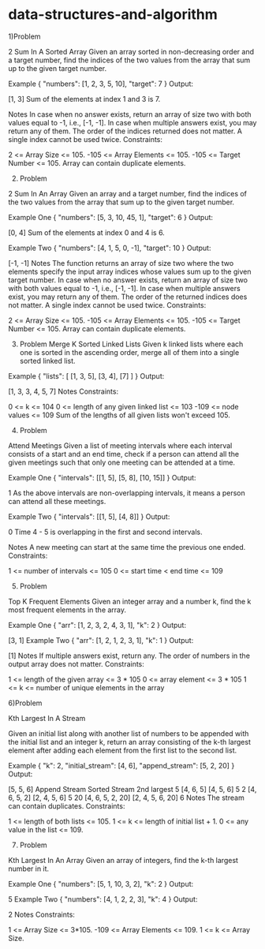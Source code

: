 # data-structures-and-algorithm

1)Problem 

2 Sum In A Sorted Array
Given an array sorted in non-decreasing order and a target number, find the indices of the two values from the array that sum up to the given target number.

Example
{
"numbers": [1, 2, 3, 5, 10],
"target": 7
}
Output:

[1, 3]
Sum of the elements at index 1 and 3 is 7.

Notes
In case when no answer exists, return an array of size two with both values equal to -1, i.e., [-1, -1].
In case when multiple answers exist, you may return any of them.
The order of the indices returned does not matter.
A single index cannot be used twice.
Constraints:

2 <= Array Size <= 105.
-105 <= Array Elements <= 105.
-105 <= Target Number <= 105.
Array can contain duplicate elements.


2) Problem

2 Sum In An Array
Given an array and a target number, find the indices of the two values from the array that sum up to the given target number.

Example One
{
"numbers": [5, 3, 10, 45, 1],
"target": 6
}
Output:

[0, 4]
Sum of the elements at index 0 and 4 is 6.

Example Two
{
"numbers": [4, 1, 5, 0, -1],
"target": 10
}
Output:

[-1, -1]
Notes
The function returns an array of size two where the two elements specify the input array indices whose values sum up to the given target number.
In case when no answer exists, return an array of size two with both values equal to -1, i.e., [-1, -1].
In case when multiple answers exist, you may return any of them.
The order of the returned indices does not matter.
A single index cannot be used twice.
Constraints:

2 <= Array Size <= 105.
-105 <= Array Elements <= 105.
-105 <= Target Number <= 105.
Array can contain duplicate elements.






3) Problem
   Merge K Sorted Linked Lists
   Given k linked lists where each one is sorted in the ascending order, merge all of them into a single sorted linked list.

Example
{
"lists": [
[1, 3, 5],
[3, 4],
[7]
]
}
Output:

[1, 3, 3, 4, 5, 7]
Notes
Constraints:

0 <= k <= 104
0 <= length of any given linked list <= 103
-109 <= node values <= 109
Sum of the lengths of all given lists won't exceed 105.




4) Problem

Attend Meetings
Given a list of meeting intervals where each interval consists of a start and an end time, check if a person can attend all the given meetings such that only one meeting can be attended at a time.

Example One
{
"intervals": [[1, 5], [5, 8], [10, 15]]
}
Output:

1
As the above intervals are non-overlapping intervals, it means a person can attend all these meetings.

Example Two
{
"intervals": [[1, 5], [4, 8]]
}
Output:

0
Time 4 - 5 is overlapping in the first and second intervals.

Notes
A new meeting can start at the same time the previous one ended.
Constraints:

1 <= number of intervals <= 105
0 <= start time < end time <= 109



5) Problem

Top K Frequent Elements
Given an integer array and a number k, find the k most frequent elements in the array.

Example One
{
"arr": [1, 2, 3, 2, 4, 3, 1],
"k": 2
}
Output:

[3, 1]
Example Two
{
"arr": [1, 2, 1, 2, 3, 1],
"k": 1
}
Output:

[1]
Notes
If multiple answers exist, return any.
The order of numbers in the output array does not matter.
Constraints:

1 <= length of the given array <= 3 * 105
0 <= array element <= 3 * 105
1 <= k <= number of unique elements in the array





6)Problem

Kth Largest In A Stream

Given an initial list along with another list of numbers to be appended with the initial list and an integer k, return an array consisting of the k-th largest element after adding each element from the first list to the second list.

Example
{
"k": 2,
"initial_stream": [4, 6],
"append_stream": [5, 2, 20]
}
Output:

[5, 5, 6]
Append	Stream	Sorted Stream	2nd largest
5	[4, 6, 5]	[4, 5, 6]	5
2	[4, 6, 5, 2]	[2, 4, 5, 6]	5
20	[4, 6, 5, 2, 20]	[2, 4, 5, 6, 20]	6
Notes
The stream can contain duplicates.
Constraints:

1 <= length of both lists <= 105.
1 <= k <= length of initial list + 1.
0 <= any value in the list <= 109.



7) Problem

Kth Largest In An Array
Given an array of integers, find the k-th largest number in it.

Example One
{
"numbers": [5, 1, 10, 3, 2],
"k": 2
}
Output:

5
Example Two
{
"numbers": [4, 1, 2, 2, 3],
"k": 4
}
Output:

2
Notes
Constraints:

1 <= Array Size <= 3*105.
-109 <= Array Elements <= 109.
1 <= k <= Array Size.